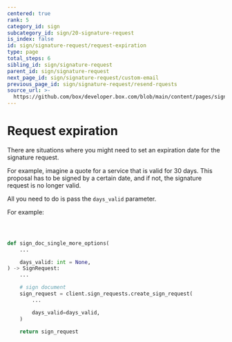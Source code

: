 ```yaml
---
centered: true
rank: 5
category_id: sign
subcategory_id: sign/20-signature-request
is_index: false
id: sign/signature-request/request-expiration
type: page
total_steps: 6
sibling_id: sign/signature-request
parent_id: sign/signature-request
next_page_id: sign/signature-request/custom-email
previous_page_id: sign/signature-request/resend-rquests
source_url: >-
  https://github.com/box/developer.box.com/blob/main/content/pages/sign/20-signature-request/50-request-expiration.md
---
```

# Request expiration

There are situations where you might need to set an expiration date for the
signature request.

For example, imagine a quote for a service that is valid for 30 days. This
proposal has to be signed by a certain date, and if not, the signature request
is no longer valid.

All you need to do is pass the `days_valid` parameter.

For example:

<Tabs>

<Tab title='cURL'>

```bash
    
```

</Tab>

<Tab title='Python Gen SDK'>

```python

def sign_doc_single_more_options(
    ...

    days_valid: int = None,
) -> SignRequest:
    ...

    # sign document
    sign_request = client.sign_requests.create_sign_request(
        ...

        days_valid=days_valid,
    )

    return sign_request

```

</Tab>

</Tabs>